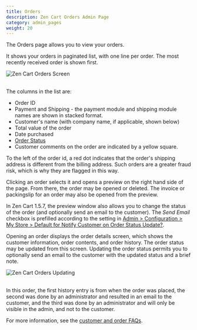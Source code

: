 ```yaml
---
title: Orders
description: Zen Cart Orders Admin Page 
category: admin_pages
weight: 20
---
```


The Orders page allows you to view your orders. 

It shows your orders in paginated list, with one line per order.  The most recently received order is shown first.  

<img src="/images/orders_list.png" alt="Zen Cart Orders Screen" />
<br><br>

The columns in the list are: 

- Order ID  
- Payment and Shipping - the payment module and shipping module names are shown in stacked format.  
- Customer's name (with company name, if applicable, shown below) 
- Total value of the order
- Date purchased 
- [Order Status](/user/localization/orders_status/)
- Customer comments on the order are indicated by a yellow square.  

To the left of the order id, a red dot indicates that the order's shipping address is different from the billing address. Such orders are a greater fraud risk, which is why they are flagged in this way. 

Clicking an order selects it and opens a preview on the right hand side of the page.  From there, the order may be opened or deleted.  The invoice or packingslip for an order may also be opened from the preview. 

In Zen Cart 1.5.7, the preview window also allows you to change the status of the order (and optionally send an email to the customer).  The *Send Email* checkbox is prefilled according to the setting in [Admin > Configuration > My Store > Default for Notify Customer on Order Status Update?](/user/admin_pages/configuration/configuration_mystore/#default_for_notify_customer_on_order_status_update).

Opening an order displays the order details screen, which shows the customer information, order contents, and order history.  The order status may be updated from this screen.  Updating the order status permits you to optionally send an email to the customer with the updated status and a brief note.

<img src="/images/order_update.png" alt="Zen Cart Orders Updating " />
<br><br>

In this order, the first history entry is from when the order was placed, the second was done by an administrator and resulted in an email to the customer, and the third was done by an administrator and will only be visible in the admin, and not to the customer.


For more information, see the [customer and order FAQs](/user/orders/). 
